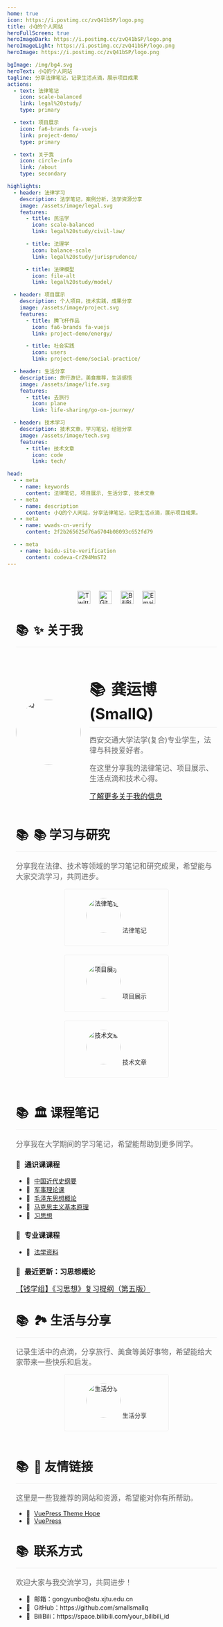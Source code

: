 ```yaml
---
home: true
icon: https://i.postimg.cc/zvQ41bSP/logo.png
title: 小Q的个人网站
heroFullScreen: true
heroImageDark: https://i.postimg.cc/zvQ41bSP/logo.png
heroImageLight: https://i.postimg.cc/zvQ41bSP/logo.png
heroImage: https://i.postimg.cc/zvQ41bSP/logo.png

bgImage: /img/bg4.svg
heroText: 小Q的个人网站
tagline: 分享法律笔记，记录生活点滴，展示项目成果
actions:
  - text: 法律笔记
    icon: scale-balanced
    link: legal%20study/
    type: primary

  - text: 项目展示
    icon: fa6-brands fa-vuejs
    link: project-demo/
    type: primary

  - text: 关于我
    icon: circle-info
    link: /about
    type: secondary

highlights:
  - header: 法律学习
    description: 法学笔记，案例分析，法学资源分享
    image: /assets/image/legal.svg
    features:
      - title: 民法学
        icon: scale-balanced
        link: legal%20study/civil-law/

      - title: 法理学
        icon: balance-scale
        link: legal%20study/jurisprudence/

      - title: 法律模型
        icon: file-alt
        link: legal%20study/model/

  - header: 项目展示
    description: 个人项目，技术实践，成果分享
    image: /assets/image/project.svg
    features:
      - title: 腾飞杯作品
        icon: fa6-brands fa-vuejs
        link: project-demo/energy/

      - title: 社会实践
        icon: users
        link: project-demo/social-practice/

  - header: 生活分享
    description: 旅行游记，美食推荐，生活感悟
    image: /assets/image/life.svg
    features:
      - title: 去旅行
        icon: plane
        link: life-sharing/go-on-journey/

  - header: 技术学习
    description: 技术文章，学习笔记，经验分享
    image: /assets/image/tech.svg
    features:
      - title: 技术文章
        icon: code
        link: tech/

head:
  - - meta
    - name: keywords
      content: 法律笔记, 项目展示, 生活分享, 技术文章
  - - meta
    - name: description
      content: 小Q的个人网站，分享法律笔记，记录生活点滴，展示项目成果。
  - - meta
    - name: wwads-cn-verify
      content: 2f2b265625d76a6704b08093c652fd79

  - - meta
    - name: baidu-site-verification
      content: codeva-CrZ94MmST2
---
```


<style>
.home-container {
  max-width: 960px;
  margin: 0 auto;
  padding: 20px;
}

.links {
  display: flex;
  justify-content: center;
  align-items: center;
  margin-top: 20px;
}

.links a {
  margin: 0 10px;
}

.links a img {
  width: 30px;
  height: 30px;
}

.home-section {
  margin-bottom: 30px;
}

.home-section h2 {
  font-size: 2em;
  margin-bottom: 20px;
  border-bottom: 1px solid #eee;
  padding-bottom: 10px;
}

.home-section p {
  font-size: 1.2em;
  color: #666;
}

.home-link-list {
  display: flex;
  flex-wrap: wrap;
  justify-content: space-around;
}

.home-link-item {
  width: 30%;
  min-width: 200px;
  margin-bottom: 20px;
  padding: 20px;
  border: 1px solid #eee;
  border-radius: 5px;
  text-align: center;
}

.home-link-item img {
  width: 80px;
  height: 80px;
  border-radius: 50%;
  margin-bottom: 10px;
}

.home-link-item a {
  text-decoration: none;
  color: #333;
}

.home-link-item a:hover {
  color: #007bff;
}

/* 新增样式 */
.about-section {
  display: flex;
  align-items: center;
  margin-bottom: 30px;
}

.about-section img {
  width: 150px;
  height: 150px;
  border-radius: 50%;
  margin-right: 20px;
}

.about-section h2 {
  font-size: 2.5em;
  margin-bottom: 10px;
}

.about-section p {
  font-size: 1.2em;
  color: #666;
}

/* 新增图标样式 */
.home-section h2::before {
  content: "📚 "; /* 使用书本图标 */
  margin-right: 5px;
}

.home-section h3::before {
  content: "📝 "; /* 使用笔图标 */
  margin-right: 5px;
}

.home-section ul li::before {
  content: "📌 "; /* 使用图钉图标 */
  margin-right: 5px;
}
</style>

<div class="home-container">
  <div class="links">
    <a href="https://twitter.com/FastRequest666" target="_blank">
      <img src="https://img.shields.io/static/v1?label=Twitter&message=FastRequest666&logo=twitter&color=FC8D34" alt="Twitter">
    </a>
    <a href="https://github.com/smallsmallq" target="_blank">
      <img src="https://badgen.net/badge/Github/smallsmallq/21D789?icon=github" alt="GitHub">
    </a>
    <a href="https://www.bilibili.com/video/BV1LvYQe2EV7/" target="_blank">
      <img src="https://img.shields.io/badge/BiliBili-我是小Q诶-blue?logo=bilibili" alt="BiliBili">
    </a>
    <a href="mailto:gongyunbo@stu.xjtu.edu.cn">
      <img src="https://img.shields.io/badge/Email-gongyunbo@stu.xjtu.edu.cn-blue?logo=gmail" alt="Email">
    </a>
  </div>

  <div class="home-section">
    <h2>✨ 关于我</h2>
    <div class="about-section">
      <img src="https://i.postimg.cc/zvQ41bSP/logo.png" alt="小Q">
      <div>
        <h2>龚运博 (SmallQ)</h2>
        <p>西安交通大学法学(复合)专业学生，法律与科技爱好者。</p>
        <p>在这里分享我的法律笔记、项目展示、生活点滴和技术心得。</p>
        <p>
          <a href="/about">了解更多关于我的信息</a>
        </p>
      </div>
    </div>
  </div>

  <div class="home-section">
    <h2>📚 学习与研究</h2>
    <p>
      分享我在法律、技术等领域的学习笔记和研究成果，希望能与大家交流学习，共同进步。
    </p>
    <div class="home-link-list">
      <div class="home-link-item">
        <img src="https://i.postimg.cc/zvQ41bSP/logo.png" alt="法律笔记">
        <a href="/legal-study/">法律笔记</a>
      </div>
      <div class="home-link-item">
        <img src="https://i.postimg.cc/zvQ41bSP/logo.png" alt="项目展示">
        <a href="/project-demo/">项目展示</a>
      </div>
      <div class="home-link-item">
        <img src="https://i.postimg.cc/zvQ41bSP/logo.png" alt="技术文章">
        <a href="/tech/">技术文章</a>
      </div>
    </div>
  </div>

  <div class="home-section">
    <h2>🏛️ 课程笔记</h2>
    <p>
      分享我在大学期间的学习笔记，希望能帮助到更多同学。
    </p>
    <h3>通识课课程</h3>
    <ul>
      <li><a href="https://www.csxf.online/article/122c9f55-1e8c-80dd-968b-d98ebcc8b338">中国近代史纲要</a></li>
      <li><a href="https://www.csxf.online/article/122c9f55-1e8c-800b-ac7b-c3c1cb8e09bf">军事理论课</a></li>
      <li><a href="https://www.csxf.online/article/122c9f55-1e8c-8001-ad9f-f8ac88673011">毛泽东思想概论</a></li>
      <li><a href="https://www.csxf.online/article/122c9f55-1e8c-80e8-a20e-edf32d85f500">马克思主义基本原理</a></li>
      <li><a href="https://www.csxf.online/article/politics">习思想</a></li>
    </ul>
    <h3>专业课课程</h3>
    <ul>
      <li><a href="https://www.csxf.online/article/121c9f55-1e8c-8038-96a7-d9ec0095f01e">法学资料</a></li>
    </ul>
    <h3>最近更新：习思想概论</h3>
    <p>
      <a href="https://file.notion.so/f/f/ce7d7ee5-dc89-4fc9-be95-586c88edcd2e/d96937dd-eb79-47c3-bfe3-99c9ba577120/%E3%80%90%E9%92%B1%E5%AD%A6%E7%BB%84%E3%80%91%E3%80%8A%E4%B9%A0%E6%80%9D%E6%83%B3%E3%80%8B%E5%A4%8D%E4%B9%A0%E6%8F%90%E7%BA%B2%EF%BC%88%E7%AC%AC%E4%BA%94%E7%89%88%EF%BC%89_(1).pdf?table=block&id=1a3c9f55-1e8c-8072-8185-f375a634f0bf&spaceId=ce7d7ee5-dc89-4fc9-be95-586c88edcd2e&expirationTimestamp=1740319200000&signature=rviH1vGNABlTF7Fy8Fj2BK9WMYR7N9gRtYRJkOsxRJM&downloadName=%E3%80%90%E9%92%B1%E5%AD%A6%E7%BB%84%E3%80%91%E3%80%8A%E4%B9%A0%E6%80%9D%E6%83%B3%E3%80%8B%E5%A4%8D%E4%B9%A0%E6%8F%90%E7%BA%B2%EF%BC%88%E7%AC%AC%E4%BA%94%E7%89%88%EF%BC%89_%281%29.pdf">【钱学组】《习思想》复习提纲（第五版）</a>
    </p>
  </div>

  <div class="home-section">
    <h2>🏞️ 生活与分享</h2>
    <p>
      记录生活中的点滴，分享旅行、美食等美好事物，希望能给大家带来一些快乐和启发。
    </p>
    <div class="home-link-list">
      <div class="home-link-item">
        <img src="https://i.postimg.cc/zvQ41bSP/logo.png" alt="生活分享">
        <a href="/life-sharing/">生活分享</a>
      </div>
    </div>
  </div>

  <div class="home-section">
    <h2>🔗 友情链接</h2>
    <p>
      这里是一些我推荐的网站和资源，希望能对你有所帮助。
    </p>
    <ul>
      <li>
        <a href="https://theme-hope.vuejs.press/" target="_blank">VuePress Theme Hope</a>
      </li>
      <li>
        <a href="https://vuepress.vuejs.org/" target="_blank">VuePress</a>
      </li>
    </ul>
  </div>

  <div class="home-section">
    <h2>联系方式</h2>
    <p>
      欢迎大家与我交流学习，共同进步！
    </p>
    <ul>
      <li>邮箱：gongyunbo@stu.xjtu.edu.cn</li>
      <li>GitHub：https://github.com/smallsmallq</li>
      <li>BiliBili：https://space.bilibili.com/your_bilibili_id</li>
    </ul>
  </div>
</div>
